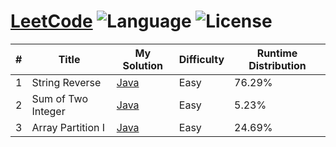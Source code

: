# [LeetCode](https://leetcode.com/problemset/algorithms/) ![Language](https://img.shields.io/badge/language-Java%20%2F%20bash-brightgreen.svg)  ![License](https://img.shields.io/dub/l/vibe-d.svg)


| # | Title | My Solution | Difficulty | Runtime Distribution |
|---| ----- | -------- | ---------- |----------------- |
|1|String Reverse | [Java](https://leetcode.com/submissions/detail/116986186/)|Easy|76.29%|
|2|Sum of Two Integer | [Java](https://leetcode.com/submissions/detail/117158962/)|Easy|5.23%|
|3|Array Partition I | [Java](https://leetcode.com/submissions/detail/117166202/)|Easy|24.69%|
